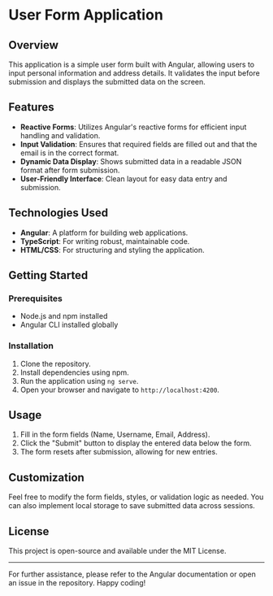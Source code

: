 # User Form Application

## Overview

This application is a simple user form built with Angular, allowing users to input personal information and address details. It validates the input before submission and displays the submitted data on the screen.

## Features

- **Reactive Forms**: Utilizes Angular's reactive forms for efficient input handling and validation.
- **Input Validation**: Ensures that required fields are filled out and that the email is in the correct format.
- **Dynamic Data Display**: Shows submitted data in a readable JSON format after form submission.
- **User-Friendly Interface**: Clean layout for easy data entry and submission.

## Technologies Used

- **Angular**: A platform for building web applications.
- **TypeScript**: For writing robust, maintainable code.
- **HTML/CSS**: For structuring and styling the application.

## Getting Started

### Prerequisites

- Node.js and npm installed
- Angular CLI installed globally

### Installation

1. Clone the repository.
2. Install dependencies using npm.
3. Run the application using `ng serve`.
4. Open your browser and navigate to `http://localhost:4200`.

## Usage

1. Fill in the form fields (Name, Username, Email, Address).
2. Click the "Submit" button to display the entered data below the form.
3. The form resets after submission, allowing for new entries.

## Customization

Feel free to modify the form fields, styles, or validation logic as needed. You can also implement local storage to save submitted data across sessions.

## License

This project is open-source and available under the MIT License.

---

For further assistance, please refer to the Angular documentation or open an issue in the repository. Happy coding!
